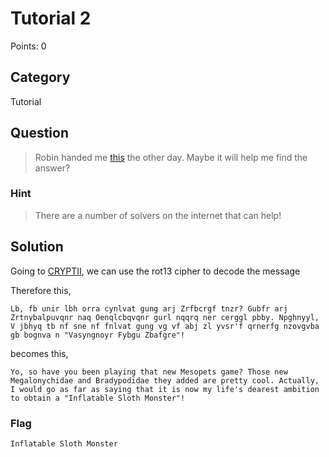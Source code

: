 # Tutorial 2
Points: 0

## Category
Tutorial

## Question
>Robin handed me [this](message.txt) the other day. Maybe it will help me find the answer?

### Hint
>There are a number of solvers on the internet that can help!

## Solution
Going to [CRYPTII](https://cryptii.com/rot13/text), we can use the rot13 cipher to decode the message


Therefore this,
```
Lb, fb unir lbh orra cynlvat gung arj Zrfbcrgf tnzr? Gubfr arj Zrtnybalpuvqnr naq Oenqlcbqvqnr gurl nqqrq ner cerggl pbby. Npghnyyl, V jbhyq tb nf sne nf fnlvat gung vg vf abj zl yvsr'f qrnerfg nzovgvba gb bognva n "Vasyngnoyr Fybgu Zbafgre"!
```
becomes this,
```
Yo, so have you been playing that new Mesopets game? Those new Megalonychidae and Bradypodidae they added are pretty cool. Actually, I would go as far as saying that it is now my life's dearest ambition to obtain a "Inflatable Sloth Monster"!
```

### Flag
`Inflatable Sloth Monster`
